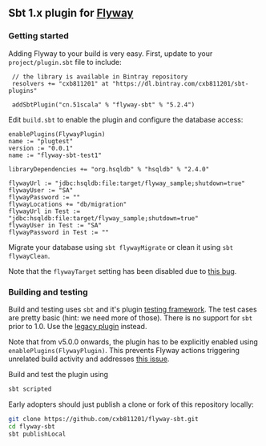 ## Sbt 1.x plugin for [Flyway](https://flywaydb.org)

### Getting started
Adding Flyway to your build is very easy. First, update to your `project/plugin.sbt` file to include:
```sbtshell
 // the library is available in Bintray repository
 resolvers += "cxb811201" at "https://dl.bintray.com/cxb811201/sbt-plugins"
 
 addSbtPlugin("cn.51scala" % "flyway-sbt" % "5.2.4")
```

Edit `build.sbt` to enable the plugin and configure the database access:
```sbtshell
enablePlugins(FlywayPlugin)
name := "plugtest"
version := "0.0.1"
name := "flyway-sbt-test1"

libraryDependencies += "org.hsqldb" % "hsqldb" % "2.4.0"

flywayUrl := "jdbc:hsqldb:file:target/flyway_sample;shutdown=true"
flywayUser := "SA"
flywayPassword := ""
flywayLocations += "db/migration"
flywayUrl in Test := "jdbc:hsqldb:file:target/flyway_sample;shutdown=true"
flywayUser in Test := "SA"
flywayPassword in Test := ""

```

Migrate your database using `sbt flywayMigrate` or clean it using `sbt flywayClean`.

Note that the `flywayTarget` setting has been disabled due to [this bug](https://github.com/flyway/flyway/issues/1919).

### Building and testing
Build and testing uses `sbt` and it's plugin [testing framework](http://www.scala-sbt.org/1.x/docs/Testing-sbt-plugins.html). 
The test cases are pretty basic (hint: we need more of those). There is no support for `sbt` prior to 1.0. Use the 
[legacy plugin](https://github.com/flyway/flyway/tree/master/flyway-sbt) instead.

Note that from v5.0.0 onwards, the plugin has to be explicitly enabled using `enablePlugins(FlywayPlugin)`. This prevents
Flyway actions triggering unrelated build activity and addresses [this issue](https://github.com/flyway/flyway/issues/1329).

Build and test the plugin using

```bash
sbt scripted
```

Early adopters should just publish a clone or fork of this repository locally:
```bash
git clone https://github.com/cxb811201/flyway-sbt.git
cd flyway-sbt
sbt publishLocal
```

